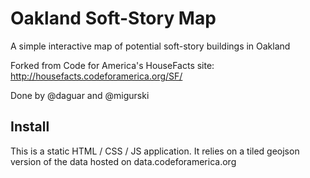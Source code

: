 # Oakland Soft-Story Map

A simple interactive map of potential soft-story buildings in Oakland

Forked from Code for America's HouseFacts site: http://housefacts.codeforamerica.org/SF/

Done by @daguar and @migurski

## Install

This is a static HTML / CSS / JS application. It relies on a tiled geojson version
of the data hosted on data.codeforamerica.org

